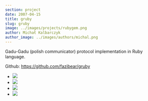 ```yaml
---
section: project
date: 2007-04-15
title: gruby
slug: gruby
image: ../images/projects/rubygem.png
author: Michał Kalbarczyk
author_image: ../images/authors/michal.png
---
```


Gadu-Gadu (polish communicator) protocol implementation in Ruby language.

Github: https://github.com/fazibear/gruby

- ![](https://badge.fury.io/rb/gruby.svg)
- ![](https://img.shields.io/github/stars/fazibear/gruby.svg)
- ![](https://img.shields.io/gem/dt/gruby.svg)
- ![](https://img.shields.io/badge/license-GPLv2-blue.svg)
